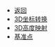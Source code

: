 * [返回](../README.md)
* [3D坐标转换](./Transformation.md)
* [3D高度映射](./Height_Mapping.md)
* [基准点](./BasePoint.md)
